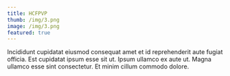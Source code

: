 ```yaml
---
title: HCFPVP
thumb: /img/3.png
image: /img/3.png
featured: true
---
```

Incididunt cupidatat eiusmod consequat amet et id reprehenderit aute fugiat officia. Est cupidatat ipsum esse sit ut. Ipsum ullamco ex aute ut. Magna ullamco esse sint consectetur. Et minim cillum commodo dolore.
